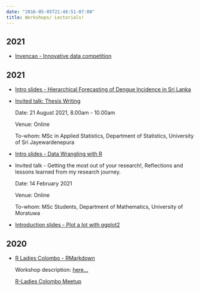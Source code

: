 ```yaml
---
date: "2016-05-05T21:48:51-07:00"
title: Workshops/ Lectorials! 
---
```


## 2021

- [Invencao - Innovative data competition](/8_innovation/innovation.html)

## 2021

- [Intro slides - Hierarchical Forecasting of Dengue Incidence in Sri Lanka](/7_hts_intro/7_hts.html)

- [Invited talk: Thesis Writing](/6_thesiswriting/main.html)

  Date: 21 August 2021, 8.00am - 10.00am
  
  Venue: Online
  
  To-whom: MSc in Applied Statistics, Department of Statistics, University of Sri Jayewardenepura

- [Intro slides - Data Wrangling with R](/5_datawrangling/5_data_wrangling.html)

- Invited talk - Getting the most out of your research!, Reflections and lessons learned from my research journey. 

    Date: 14 February 2021

    Venue: Online

    To-whom: MSc Students, Department of Mathematics, University of Moratuwa


- [Introduction slides - Plot a lot with ggplot2](/2_ggplot2_intro/2_ggplot2_intro.html)


## 2020

- [R Ladies Colombo - RMarkdown](/rmarkdown_rladies/rmarkdownRladies_tst.html)

    Workshop description: [here...](https://rladiescolombo.netlify.app/talk/1_rmarkdown/)

    [R-Ladies Colombo Meetup](https://www.meetup.com/rladies-colombo/events/275260700/)